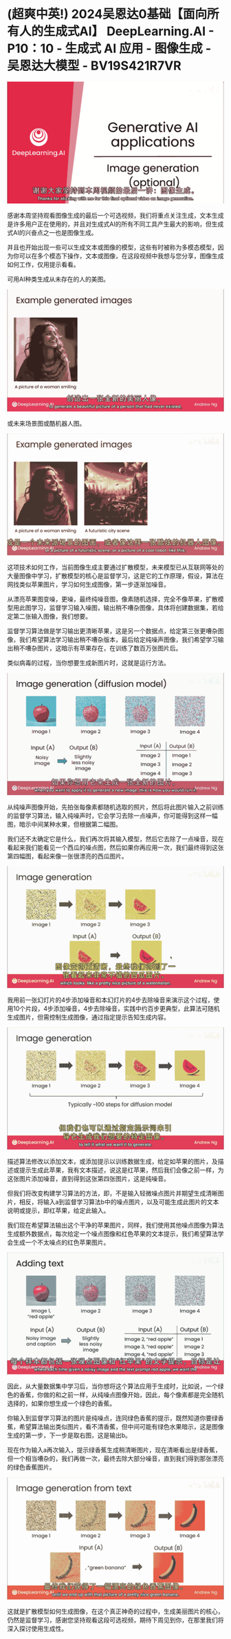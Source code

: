 # (超爽中英!) 2024吴恩达0基础【面向所有人的生成式AI】 DeepLearning.AI - P10：10 - 生成式 AI 应用 - 图像生成 - 吴恩达大模型 - BV19S421R7VR

![](img/a27b25227e1bdcb8224ed16a916c91ea_0.png)

感谢本周坚持观看图像生成的最后一个可选视频，我们将重点关注生成，文本生成是许多用户正在使用的，并且对生成式AI的所有不同工具产生最大的影响，但生成式AI的兴奋点之一也是图像生成。

并且也开始出现一些可以生成文本或图像的模型，这些有时被称为多模态模型，因为你可以在多个模态下操作，文本或图像，在这段视频中我想与您分享，图像生成如何工作，仅用提示看看。

可用AI种类生成从未存在的人的美图。

![](img/a27b25227e1bdcb8224ed16a916c91ea_2.png)

或未来场景图或酷机器人图。

![](img/a27b25227e1bdcb8224ed16a916c91ea_4.png)

这项技术如何工作，当前图像生成主要通过扩散模型，未来模型已从互联网等处的大量图像中学习，扩散模型的核心是监督学习，这是它的工作原理，假设，算法在网找类似苹果图片，学习如何生成图像，第一步逐渐加噪音。

从漂亮苹果图变噪，更噪，最终纯噪音图，像素随机选择，完全不像苹果，扩散模型用此图学习，监督学习输入噪图，输出稍不嘈杂图像，具体将创建数据集，若给定第二张输入图像，我们想要。

监督学习算法做是学习输出更清晰苹果，这是另一个数据点，给定第三张更嘈杂图像，我们希望算法学习输出稍不嘈杂版本，最后给定纯噪声图像，我们希望学习输出稍不嘈杂图片，这暗示有苹果存在，在训练了数百万张图片后。

类似病毒的过程，当你想要生成新图片时，这就是运行方法。

![](img/a27b25227e1bdcb8224ed16a916c91ea_6.png)

从纯噪声图像开始，先拍张每像素都随机选取的照片，然后将此图片输入之前训练的监督学习算法，输入纯噪声时，它会学习去除一点噪声，你可能得到这样一幅图，暗示中间某种水果，但根据第二幅图。

我们还不太确定它是什么，我们再次将其输入模型，然后它去除了一点噪音，现在看起来我们能看见一个西瓜的噪点图，然后如果你再应用一次，我们最终得到这张第四幅图，看起来像一张很漂亮的西瓜图片。



![](img/a27b25227e1bdcb8224ed16a916c91ea_8.png)

我用前一张幻灯片的4步添加噪音和本幻灯片的4步去除噪音来演示这个过程，使用10个片段，4步添加噪音，4步去除噪音，实践中约百步更典型，此算法可随机生成图片，但需控制生成图像，通过指定提示告知生成内容。



![](img/a27b25227e1bdcb8224ed16a916c91ea_10.png)

描述算法修改以添加文本，或添加提示以训练数据生成，给定如苹果的图片，及描述或提示生成此苹果，我有文本描述，说这是红苹果，然后我们会像之前一样，为这张图片添加噪音，直到得到这张第四张图片，这是纯噪音。

但我们将改变构建学习算法的方法，即，不是输入轻微噪点图片并期望生成清晰图片，相反，将输入a到监督学习算法b中的噪点图片，以及可能生成此图片的文本说明或提示，即红苹果，给定此输入。

我们现在希望算法输出这个干净的苹果图片，同样，我们使用其他噪点图像为算法生成额外数据点，每次给定一个噪点图像和红色苹果的文本提示，我们希望算法学会生成一个不太噪点的红色苹果图片。



![](img/a27b25227e1bdcb8224ed16a916c91ea_12.png)

因此，从大量数据集中学习后，当你想将这个算法应用于生成时，比如说，一个绿色的香蕉，你做的和之前一样，从纯噪点图像开始，因此，每个像素都是完全随机选择的，如果你想生成一个绿色的香蕉。

你输入到监督学习算法的图片是纯噪点，连同绿色香蕉的提示，既然知道你要绿香蕉，希望算法输出类似图片，看不清香蕉，但中间可能有绿色水果暗示，这是图像生成的第一步，下一步是取右图，这是输出b。

现在作为输入a再次输入，提示绿香蕉生成稍清晰图片，现在清晰看出是绿香蕉，但一个相当嘈杂的，我们再做一次，最终去除大部分噪音，直到我们得到那张漂亮的绿色香蕉图片。



![](img/a27b25227e1bdcb8224ed16a916c91ea_14.png)

这就是扩散模型如何生成图像，在这个真正神奇的过程中，生成美丽图片的核心，仍然是监督学习，感谢您坚持观看这段可选视频，期待下周见到你，在那里我们将深入探讨使用生成性。


